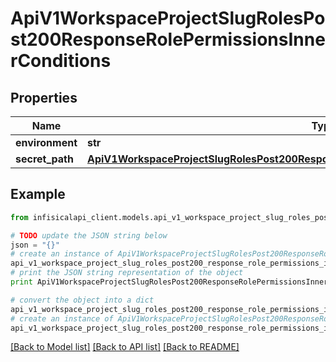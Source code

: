# ApiV1WorkspaceProjectSlugRolesPost200ResponseRolePermissionsInnerConditions


## Properties
Name | Type | Description | Notes
------------ | ------------- | ------------- | -------------
**environment** | **str** |  | [optional] 
**secret_path** | [**ApiV1WorkspaceProjectSlugRolesPost200ResponseRolePermissionsInnerConditionsSecretPath**](ApiV1WorkspaceProjectSlugRolesPost200ResponseRolePermissionsInnerConditionsSecretPath.md) |  | [optional] 

## Example

```python
from infisicalapi_client.models.api_v1_workspace_project_slug_roles_post200_response_role_permissions_inner_conditions import ApiV1WorkspaceProjectSlugRolesPost200ResponseRolePermissionsInnerConditions

# TODO update the JSON string below
json = "{}"
# create an instance of ApiV1WorkspaceProjectSlugRolesPost200ResponseRolePermissionsInnerConditions from a JSON string
api_v1_workspace_project_slug_roles_post200_response_role_permissions_inner_conditions_instance = ApiV1WorkspaceProjectSlugRolesPost200ResponseRolePermissionsInnerConditions.from_json(json)
# print the JSON string representation of the object
print ApiV1WorkspaceProjectSlugRolesPost200ResponseRolePermissionsInnerConditions.to_json()

# convert the object into a dict
api_v1_workspace_project_slug_roles_post200_response_role_permissions_inner_conditions_dict = api_v1_workspace_project_slug_roles_post200_response_role_permissions_inner_conditions_instance.to_dict()
# create an instance of ApiV1WorkspaceProjectSlugRolesPost200ResponseRolePermissionsInnerConditions from a dict
api_v1_workspace_project_slug_roles_post200_response_role_permissions_inner_conditions_from_dict = ApiV1WorkspaceProjectSlugRolesPost200ResponseRolePermissionsInnerConditions.from_dict(api_v1_workspace_project_slug_roles_post200_response_role_permissions_inner_conditions_dict)
```
[[Back to Model list]](../README.md#documentation-for-models) [[Back to API list]](../README.md#documentation-for-api-endpoints) [[Back to README]](../README.md)



